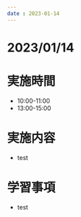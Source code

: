 ```yaml
---
date : 2023-01-14
---
```


# 2023/01/14

# 実施時間
- 10:00-11:00
- 13:00-15:00

# 実施内容
- test

# 学習事項
- test